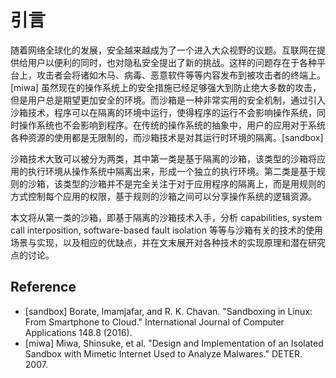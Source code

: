 # 引言

随着网络全球化的发展，安全越来越成为了一个进入大众视野的议题。互联网在提供给用户以便利的同时，也对隐私安全提出了新的挑战。这样的问题存在于各种平台上，攻击者会将诸如木马、病毒、恶意软件等等内容发布到被攻击者的终端上。[miwa] 虽然现在的操作系统上的安全措施已经足够强大到防止绝大多数的攻击，但是用户总是期望更加安全的环境。而沙箱是一种非常实用的安全机制，通过引入沙箱技术，程序可以在隔离的环境中运行，使得程序的运行不会影响操作系统，同时操作系统也不会影响到程序。在传统的操作系统的抽象中，用户的应用对于系统各种资源的使用都是无限制的，而沙箱技术是对其运行时环境的隔离。[sandbox]

沙箱技术大致可以被分为两类，其中第一类是基于隔离的沙箱，该类型的沙箱将应用的执行环境从操作系统中隔离出来，形成一个独立的执行环境。第二类是基于规则的沙箱，该类型的沙箱并不是完全关注于对于应用程序的隔离上，而是用规则的方式控制每个应用的权限，基于规则的沙箱之间可以分享操作系统的逻辑资源。

本文将从第一类的沙箱，即基于隔离的沙箱技术入手，分析 capabilities, system call interposition, software-based fault isolation 等等与沙箱有关的技术的使用场景与实现，以及相应的优缺点，并在文末展开对各种技术的实现原理和潜在研究点的讨论。

## Reference

* [sandbox] Borate, Imamjafar, and R. K. Chavan. "Sandboxing in Linux: From Smartphone to Cloud." International Journal of Computer Applications 148.8 (2016).
* [miwa] Miwa, Shinsuke, et al. "Design and Implementation of an Isolated Sandbox with Mimetic Internet Used to Analyze Malwares." DETER. 2007.
